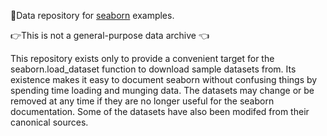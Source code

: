 🤌Data repository for <a href="seaborn">seaborn</a> examples.

👉This is not a general-purpose data archive 👈

This repository exists only to provide a convenient target for the seaborn.load_dataset function to download sample datasets from. Its existence makes it easy to document seaborn without confusing things by spending time loading and munging data. The datasets may change or be removed at any time if they are no longer useful for the seaborn documentation. Some of the datasets have also been modifed from their canonical sources.
